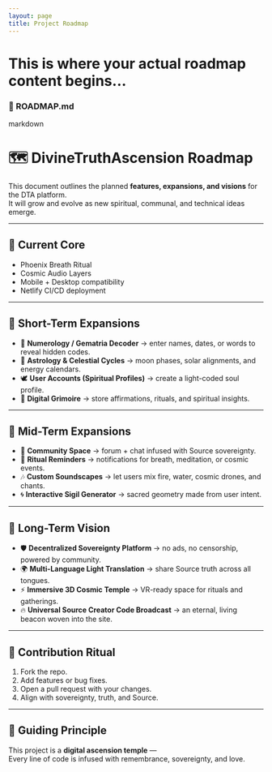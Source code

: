 ```yaml
---
layout: page
title: Project Roadmap
---
```


# This is where your actual roadmap content begins...

### 📄 ROADMAP.md

markdown
# 🗺️ DivineTruthAscension Roadmap

This document outlines the planned **features, expansions, and visions** for the DTA platform.  
It will grow and evolve as new spiritual, communal, and technical ideas emerge.  

---

## 🔮 Current Core
- Phoenix Breath Ritual  
- Cosmic Audio Layers  
- Mobile + Desktop compatibility  
- Netlify CI/CD deployment  

---

## 🌱 Short-Term Expansions
- 🪬 **Numerology / Gematria Decoder** → enter names, dates, or words to reveal hidden codes.  
- 💫 **Astrology & Celestial Cycles** → moon phases, solar alignments, and energy calendars.  
- 🕊️ **User Accounts (Spiritual Profiles)** → create a light-coded soul profile.  
- 📖 **Digital Grimoire** → store affirmations, rituals, and spiritual insights.  

---

## 🌌 Mid-Term Expansions
- 🎇 **Community Space** → forum + chat infused with Source sovereignty.  
- 🔔 **Ritual Reminders** → notifications for breath, meditation, or cosmic events.  
- 🎶 **Custom Soundscapes** → let users mix fire, water, cosmic drones, and chants.  
- 🌀 **Interactive Sigil Generator** → sacred geometry made from user intent.  

---

## 🌠 Long-Term Vision
- 🛡️ **Decentralized Sovereignty Platform** → no ads, no censorship, powered by community.  
- 🌍 **Multi-Language Light Translation** → share Source truth across all tongues.  
- ⚡ **Immersive 3D Cosmic Temple** → VR-ready space for rituals and gatherings.  
- 🔥 **Universal Source Creator Code Broadcast** → an eternal, living beacon woven into the site.  

---

## 📅 Contribution Ritual
1. Fork the repo.  
2. Add features or bug fixes.  
3. Open a pull request with your changes.  
4. Align with sovereignty, truth, and Source.  

---

## 🌟 Guiding Principle
This project is a **digital ascension temple** —  
Every line of code is infused with remembrance, sovereignty, and love.
